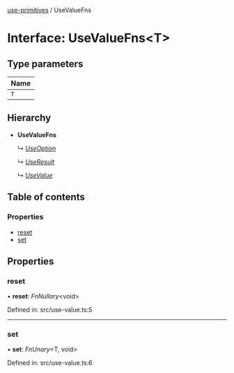 [use-primitives](../README.md) / UseValueFns

# Interface: UseValueFns<T\>

## Type parameters

Name |
:------ |
`T` |

## Hierarchy

* **UseValueFns**

  ↳ [*UseOption*](useoption.md)

  ↳ [*UseResult*](useresult.md)

  ↳ [*UseValue*](usevalue.md)

## Table of contents

### Properties

- [reset](usevaluefns.md#reset)
- [set](usevaluefns.md#set)

## Properties

### reset

• **reset**: *FnNullary*<void\>

Defined in: src/use-value.ts:5

___

### set

• **set**: *FnUnary*<T, void\>

Defined in: src/use-value.ts:6
